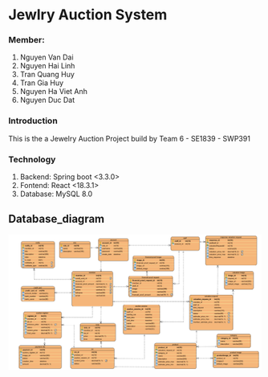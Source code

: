 # Jewlry Auction System
### Member:
1. Nguyen Van Dai
2. Nguyen Hai Linh
3. Tran Quang Huy
4. Tran Gia Huy
5. Nguyen Ha Viet Anh
6. Nguyen Duc Dat
### Introduction
This is the a Jewelry Auction Project build by Team 6 - SE1839 - SWP391
### Technology
1. Backend: Spring boot <3.3.0>
2. Fontend: React <18.3.1>
3. Database: MySQL 8.0
## Database_diagram
![Database](database/database.png)
